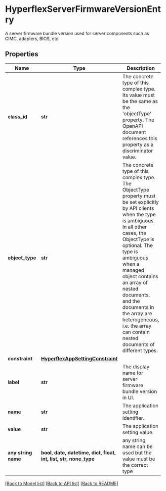 # HyperflexServerFirmwareVersionEntry

A server firmware bundle version used for server components such as CIMC, adapters, BIOS, etc.
## Properties
Name | Type | Description | Notes
------------ | ------------- | ------------- | -------------
**class_id** | **str** | The concrete type of this complex type. Its value must be the same as the &#39;objectType&#39; property. The OpenAPI document references this property as a discriminator value. | [readonly] 
**object_type** | **str** | The concrete type of this complex type. The ObjectType property must be set explicitly by API clients when the type is ambiguous. In all other cases, the  ObjectType is optional.  The type is ambiguous when a managed object contains an array of nested documents, and the documents in the array are heterogeneous, i.e. the array can contain nested documents of different types. | 
**constraint** | [**HyperflexAppSettingConstraint**](HyperflexAppSettingConstraint.md) |  | [optional] 
**label** | **str** | The display name for server firmware bundle version in UI. | [optional] 
**name** | **str** | The application setting identifier. | [optional] 
**value** | **str** | The application setting value. | [optional] 
**any string name** | **bool, date, datetime, dict, float, int, list, str, none_type** | any string name can be used but the value must be the correct type | [optional]

[[Back to Model list]](../README.md#documentation-for-models) [[Back to API list]](../README.md#documentation-for-api-endpoints) [[Back to README]](../README.md)


